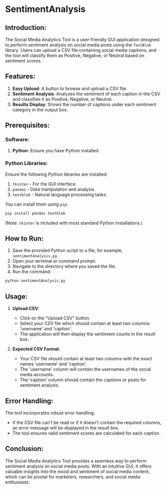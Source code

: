 # SentimentAnalysis

## Introduction:
The Social Media Analytics Tool is a user-friendly GUI application designed to perform sentiment analysis on social media posts using the `TextBlob` library. Users can upload a CSV file containing social media captions, and the tool will classify them as Positive, Negative, or Neutral based on sentiment scores.

## Features:
1. **Easy Upload**: A button to browse and upload a CSV file.
2. **Sentiment Analysis**: Analyzes the sentiment of each caption in the CSV and classifies it as Positive, Negative, or Neutral.
3. **Results Display**: Shows the number of captions under each sentiment category in the output box.

## Prerequisites:

### Software:
1. **Python**: Ensure you have Python installed.

### Python Libraries:
Ensure the following Python libraries are installed:
1. `tkinter` - For the GUI interface.
2. `pandas` - Data manipulation and analysis.
3. `textblob` - Natural language processing tasks.

You can install them using `pip`:

```bash
pip install pandas textblob
```

(Note: `tkinter` is included with most standard Python installations.)

## How to Run:

1. Save the provided Python script to a file, for example, `sentimentAnalysis.py`.
2. Open your terminal or command prompt.
3. Navigate to the directory where you saved the file.
4. Run the command:

```bash
python sentimentAnalysis.py
```

## Usage:
1. **Upload CSV**:
    - Click on the "Upload CSV" button.
    - Select your CSV file which should contain at least two columns: 'username' and 'caption'.
    - The application will then display the sentiment counts in the result box.

2. **Expected CSV Format**:
    - Your CSV file should contain at least two columns with the exact names 'username' and 'caption'. 
    - The 'username' column will contain the usernames of the social media accounts.
    - The 'caption' column should contain the captions or posts for sentiment analysis.

## Error Handling:
The tool incorporates robust error handling:
- If the CSV file can't be read or if it doesn't contain the required columns, an error message will be displayed in the result box.
- The tool ensures valid sentiment scores are calculated for each caption.

## Conclusion:
The Social Media Analytics Tool provides a seamless way to perform sentiment analysis on social media posts. With an intuitive GUI, it offers valuable insights into the mood and sentiment of social media content, which can be pivotal for marketers, researchers, and social media enthusiasts.
